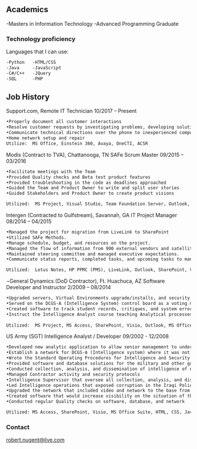 ## Academics

-Masters in Information Technology
-Advanced Programming Graduate

### Technology proficiency

Languages that I can use:

```markdown
-Python   -HTML/CSS
-Java     -JavaScript
-C#/C++   -JQuery
-SQL      -PHP
```
## Job History

Support.com, Remote
IT Technician 10/2017 – Present
```markdown
•Properly document all customer interactions
•Resolve customer requests by investigating problems, developing solutions and recommend additional products and/or services relevant to an assessment of the customer needs.
•Communicate technical directions over the phone to inexperienced computer users
•Home network setup and repair
Utilize:  MS Office, Einstein 360, Avaya, OneCTI, ACSR
```

Modis (Contract to TVA), Chattanooga, TN
SAFe Scrum Master 09/2015 – 03/2016
```markdown
•Facilitate meetings with the Team
•Provided Quality checks and Beta test product features
•Provided troubleshooting in the code as deadlines approached 
•Guided the Team and Product Owner to write and split user stories
•Guided Stakeholders and Product Owner to create product visions

Utilized:  MS Project, Visual Studio, Team Foundation Server, Outlook, SharePoint, Visio, MS Access, MS Office, Agile, Scrum, and SAFe, PHP, SQL, C#, C++, .NET
```
Intergen (Contracted to Gulfstream), Savannah, GA
IT Project Manager 08/2014 – 04/2015
```markdown
•Managed the project for migration from LiveLink to SharePoint
•Utilized SAFe Methods. 
•Manage schedule, budget, and resources on the project.
•Managed the flow of information from 900 external vendors and satellite Gulfstream locations.
•Maintained steering committee and managed executive expectations.
•Communicate status reports, completed tasks, and upcoming tasks to management

Utilized:  Lotus Notes, HP PPMC (PMS), LiveLink, Outlook, SharePoint, Visio, MS Office, Agile
```
¬General Dynamics (DoD Contractor), Ft. Huachuca, AZ
Software Developer and Instructor 2/2009 – 08/2014
```markdown
•Upgraded servers, Virtual Environments upgrade/installs, and security token installs.
•Served on the DCGS-A (Intelligence System) control board as a voting member.
•Created software to track student records, critiques, and system errors for the school. 
•Instruct the Intelligence Analyst course teaching Analytical processes as well as intelligence software. 
            
Utilized:  MS Project, MS Access, SharePoint, Visio, Outlook, MS Office Suite, HTML, PHP, SQL, Java, C#, C++, .NET, DCGS-A, Remedy
```
US Army (SGT)
Intelligence Analyst / Developer 09/2002 - 12/2008
```markdown
•Developed new analytic application to allow senior management to understand the impact of the mission through statistics and calculated risks.
•Establish a network for DCGS-A (Intelligence system) where it was not established before.
•Wrote the Standard Operating Procedures for Intelligence and Security unit systems.
•Provided software and database solutions for the military and other government agencies to include FBI, CIA, and Contractor systems.
•Conducted collection, analysis, and dissemination of intelligence of enemy activity in the area.
•Managed Contractor activity and security protocols
•Intelligence Supervisor that oversee all collection, analysis, and dissemination of intelligence of enemy activity in the area.
•Led Intelligence operations that exposed corruption in the Iraqi Police and several insurgent networks.
•Upgraded the network that included video and network to the base from intelligence platforms.
•Created software that would increase visibility on the situation of the operation, through data collection and visual aids
•Conducted regular Quality checks on software, database, and network

Utilized: MS Access, SharePoint, Visio, MS Office Suite, HTML, CSS, JavaScript, Python, JQuery, PHP, SQL, C++, C#, .Net, Visual Studio
```	

### Contact
robert.nugent@live.com



